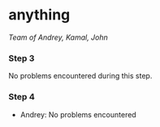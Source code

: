 # anything
*Team of Andrey, Kamal, John*

### Step 3

No problems encountered during this step.

### Step 4

- Andrey: No problems encountered
